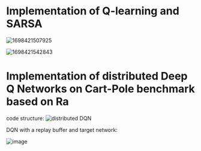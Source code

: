 # Implementation of Q-learning and SARSA

![1698421507925](https://github.com/linqq19/DQN-cartpole/assets/54255402/3c7301ce-67b5-4ed4-ad4c-0ddf119cd4b6)

![1698421542843](https://github.com/linqq19/DQN-cartpole/assets/54255402/23ca577f-2031-402b-ac64-f05f9e3e9227)

# Implementation of distributed Deep Q Networks on Cart-Pole benchmark based on Ra

code structure:
![distributed DQN](https://github.com/linqq19/cs533-dqn/assets/54255402/a345ff2e-0870-4256-8110-56bfb2751ca5)

 DQN with a replay buffer and target network:

 
![image](https://github.com/linqq19/cs533-dqn/assets/54255402/4c329c63-bc7c-401c-b325-618fe23cde24)
